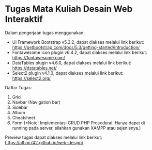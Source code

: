 # Tugas Mata Kuliah Desain Web Interaktif

Dalam pengerjaan tugas menggunakan:
* UI Framework Bootstrap v5.3.2, dapat diakses melalui link berikut: https://getbootstrap.com/docs/5.3/getting-started/introduction/
* Fontawesome icon plugin v6.4.2, dapat diakses melalui link berikut: https://fontawesome.com/
* DataTables plugin v4.6.0, dapat diakses melalui link berikut: https://datatables.net/
* Select2 plugin v4.1.0, dapat diakses melalui link berikut: https://select2.org/

Daftar Tugas:
1. Grid
2. Navbar (Navigation bar)
3. Sidebar
4. Album
5. Cheatsheet
6. Form (*Note: Implementasi CRUD PHP Prosedural. Hanya dapat di running pada server, silahkan gunakan XAMPP atau sejenisnya.)

Preview tugas dapat diakses melalui link berikut: https://alfian742.github.io/web-design/
